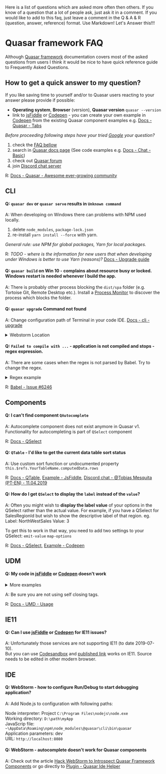 Here is a list of questions which are asked more often then others. If you know of a question that a lot of people ask, just ask it in a comment. If you would like to add to this faq, just leave a comment in the Q & A & R (question, answer, reference) format. Use Markdown! Let's Answer this!!!

# Quasar framework FAQ
Although [Quasar framework](https://quasar.dev/introduction-to-quasar) documentation covers most of the asked questions from users I think it would be nice to have quick reference guide to Frequently Asked Questions.

## How to get a quick answer to my question?
If you like saving time to yourself and/or to Quasar users reacting to your answer please provide if possible:
- **Operating system**, **Browser** (version), **Quasar version** ```quasar --version```
- link to [jsFiddle](https://jsfiddle.quasar.dev/) or [Codepen](https://codepen.quasar.dev/) - you can create your own example in [Codepen](https://codepen.quasar.dev/) from the existing Quasar component examples e.g. [Docs - Quasar - Tabs](https://quasar.dev/vue-components/tabs#Example--Basic)

*Before proceeding following steps have your tried [Google](https://www.google.com) your question?*

1) check the [FAQ bellow](https://gist.github.com/m0jimo/e9a01aba076492c953174309f75e3428#cli)
2) search in [Quasar docs page](https://quasar.dev/introduction-to-quasar) (See code examples e.g. [Docs - Chat - Basic](https://quasar.dev/vue-components/chat#Usage))
3) check out [Quasar forum](https://forum.quasar.dev/)
4) join [Discord chat server](https://chat.quasar.dev/)

R: [Docs - Quasar - Awesome ever-growing community](https://quasar.dev/introduction-to-quasar#Awesome-ever-growing-community) 

## CLI
#### Q: ```quasar dev``` or ```quasar serve``` results in ```Unknown command```

A: When developing on Windows there can problems with NPM used locally. 
1) delete ```node_modules```, ```package-lock.json```
2) re-install ```yarn install --force``` with yarn.

*General rule: use NPM for global packages, Yarn for local packages.*

R: *TODO - where is the information for new users that when developing under Windows is better to use Yarn (reasons)?*  [Docs - Upgrade guide](https://quasar.dev/start/upgrade-guide#Upgrading-from-0.x-to-v1)

#### Q: ```quasar build``` on Win 10 - complains about resource busy or locked. Windows restart is needed whenever I build the app.
A: There is probably other process blocking the ```dist/spa``` folder (e.g. Tortoise Git, Remote Desktop etc.). Install a [Process Monitor](https://docs.microsoft.com/en-us/sysinternals/downloads/procmon) to discover the process which blocks the folder.

#### Q: ```quasar upgrade``` Command not found
A: Change configuration path of Terminal in your code IDE. [Docs - cli - upgrade](https://quasar.dev/quasar-cli/cli-documentation/commands-list#upgrade)
<details>
<summary>Webstorm Location</summary>

  Go to: Settings | Tools | Terminal and ```Add 'node_modules/.bin' from the project root to $PATH```
  
  R: [StackOverflow - terminal shows old npm version](https://stackoverflow.com/questions/53559809/phpstorm-webstorm-terminal-shows-old-npm-version)
 </details>

#### Q: ```Failed to compile with ...``` - application is not compiled and stops - regex expression.
A: There are some cases when the regex is not parsed by Babel. Try to change the regex.
<details>
<summary>Regex example</summary>

  ```const regex = /(?<=\[start])(.*)(?=\[end])/s; const result = src.match(regex);)```
 </details>

R: [Babel - Issue #6246](https://github.com/babel/babel/issues/6246)

## Components
#### Q: I can't find component ```QAutocomplete```
A: Autocomplete component does not exist anymore in Quasar v1. Functionality for autocompleting is part of ```QSelect``` component

R: [Docs - QSelect](```QAutocomplete``` )
 
#### Q: ```QTable``` - I'd like to get the current data table sort status
A: Use custom sort function or undocumented property ```this.$refs.YourTableName.computedData.rows```

R: [Docs - QTable](https://quasar.dev/vue-components/table), [Example - JsFiddle](https://jsfiddle.net/mojimo/8szq74dw/), [Discord chat - @Tobias Mesquita (PT-EN) - 11.04.2019](https://chat.quasar.dev/)

#### Q: How do I get ```QSelect``` to display the ```label``` instead of the ```value```?

A: Often you might wish to **display the label value** of your options in the QSelect rather than the actual value. For example, if you have a QSelect for SalesRegionId but wish to show the descriptive label of that region. eg. Label: NorthWestSales Value: 3

To get this to work in that way, you need to add two settings to your QSelect:
```emit-value``` ```map-options```

R: [Docs - QSelect](https://quasar.dev/vue-components/select#Example--Map-options), [Example - Codepen](https://codepen.io/david-watson-the-encoder/pen/eqNrZz)

## UDM
#### Q: My code in [jsFiddle](https://jsfiddle.quasar.dev/) or [Codepen](https://codepen.quasar.dev/) doesn't work
<details>
<summary>More examples</summary>

 ```QTab``` - tabs looks like they were nested <br>
 ```Browser terminal``` contains errors
 
</details>

A: Be sure you are not using self closing tags.

R:  [Docs - UMD - Usage](https://quasar.dev/start/umd#Usage)

## IE11
#### Q: Can I use [jsFiddle](https://jsfiddle.quasar.dev/) or [Codepen](https://codepen.quasar.dev/) for IE11 issues?
A: Unfortunately those services are not supporting IE11 (to date 2019-07-10). <br>
But you can use [Codesandbox](https://codesandbox.io/s/github/quasarframework/quasar-codesandbox) and [published link](https://x35jm.sse.codesandbox.io/) works on IE11. Source needs to be edited in other modern browser.

## IDE
#### Q: WebStorm - how to configure Run/Debug to start debugging application?
A: Add Node.js to configuration with following paths:

Node interpreter: Project ```C:\Program Files\nodejs\node.exe```<br>
Working directory: ```D:\path\myApp```<br>
JavaScrip file: ```~\AppData\Roaming\npm\node_modules\@quasar\cli\bin\quasar```<br>
Application parameters: dev<br>
URL: ```http://localhost:8080```

#### Q: WebStorm - autocomplete doesn't work for Quasar components 
A: Check out the article [Hack WebStorm to Introspect Quasar Framework Components](https://medium.com/quasar-framework/how-to-hack-webstorm-to-understand-quasar-framework-components-9cb2c95f19f3) or go directly to [Plugin - Quasar Ide Helper](https://github.com/panstromek/quasar-ide-helper)
